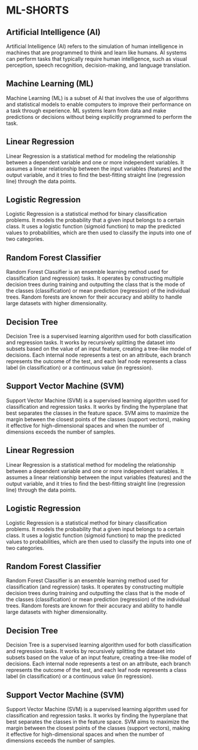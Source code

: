 # ML-SHORTS
## Artificial Intelligence (AI)
Artificial Intelligence (AI) refers to the simulation of human intelligence in machines that are programmed to think and learn like humans. AI systems can perform tasks that typically require human intelligence, such as visual perception, speech recognition, decision-making, and language translation.

## Machine Learning (ML)
Machine Learning (ML) is a subset of AI that involves the use of algorithms and statistical models to enable computers to improve their performance on a task through experience. ML systems learn from data and make predictions or decisions without being explicitly programmed to perform the task.

## Linear Regression
Linear Regression is a statistical method for modeling the relationship between a dependent variable and one or more independent variables. It assumes a linear relationship between the input variables (features) and the output variable, and it tries to find the best-fitting straight line (regression line) through the data points.

## Logistic Regression
Logistic Regression is a statistical method for binary classification problems. It models the probability that a given input belongs to a certain class. It uses a logistic function (sigmoid function) to map the predicted values to probabilities, which are then used to classify the inputs into one of two categories.

## Random Forest Classifier
Random Forest Classifier is an ensemble learning method used for classification (and regression) tasks. It operates by constructing multiple decision trees during training and outputting the class that is the mode of the classes (classification) or mean prediction (regression) of the individual trees. Random forests are known for their accuracy and ability to handle large datasets with higher dimensionality.

## Decision Tree
Decision Tree is a supervised learning algorithm used for both classification and regression tasks. It works by recursively splitting the dataset into subsets based on the value of an input feature, creating a tree-like model of decisions. Each internal node represents a test on an attribute, each branch represents the outcome of the test, and each leaf node represents a class label (in classification) or a continuous value (in regression).

## Support Vector Machine (SVM)
Support Vector Machine (SVM) is a supervised learning algorithm used for classification and regression tasks. It works by finding the hyperplane that best separates the classes in the feature space. SVM aims to maximize the margin between the closest points of the classes (support vectors), making it effective for high-dimensional spaces and when the number of dimensions exceeds the number of samples.

## Linear Regression
Linear Regression is a statistical method for modeling the relationship between a dependent variable and one or more independent variables. It assumes a linear relationship between the input variables (features) and the output variable, and it tries to find the best-fitting straight line (regression line) through the data points.

## Logistic Regression
Logistic Regression is a statistical method for binary classification problems. It models the probability that a given input belongs to a certain class. It uses a logistic function (sigmoid function) to map the predicted values to probabilities, which are then used to classify the inputs into one of two categories.

## Random Forest Classifier
Random Forest Classifier is an ensemble learning method used for classification (and regression) tasks. It operates by constructing multiple decision trees during training and outputting the class that is the mode of the classes (classification) or mean prediction (regression) of the individual trees. Random forests are known for their accuracy and ability to handle large datasets with higher dimensionality.

## Decision Tree
Decision Tree is a supervised learning algorithm used for both classification and regression tasks. It works by recursively splitting the dataset into subsets based on the value of an input feature, creating a tree-like model of decisions. Each internal node represents a test on an attribute, each branch represents the outcome of the test, and each leaf node represents a class label (in classification) or a continuous value (in regression).

## Support Vector Machine (SVM)
Support Vector Machine (SVM) is a supervised learning algorithm used for classification and regression tasks. It works by finding the hyperplane that best separates the classes in the feature space. SVM aims to maximize the margin between the closest points of the classes (support vectors), making it effective for high-dimensional spaces and when the number of dimensions exceeds the number of samples.
